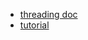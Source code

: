- [threading doc](https://docs.python.org/2/library/threading.html#using-locks-conditions-and-semaphores-in-the-with-statement)
- [tutorial](http://www.bogotobogo.com/python/Multithread/python_multithreading_Synchronization_Condition_Objects_Producer_Consumer.php)
